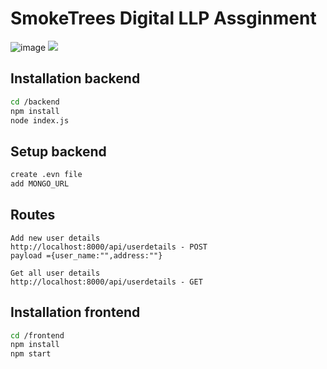 # SmokeTrees Digital LLP Assginment

![image](https://i.ibb.co/2WHq7LX/Screenshot-10.png)
<img src="https://i.ibb.co/2WHq7LX/Screenshot-10.png"/>



## Installation backend


```bash
cd /backend
npm install 
node index.js
```

## Setup backend


```bash
create .evn file
add MONGO_URL 
```

## Routes

```
Add new user details
http://localhost:8000/api/userdetails - POST
payload ={user_name:"",address:""}

Get all user details
http://localhost:8000/api/userdetails - GET

```

## Installation frontend


```bash
cd /frontend
npm install 
npm start
```


